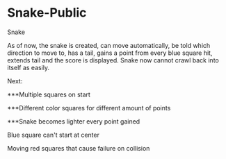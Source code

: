 # Snake-Public
Snake


As of now, the snake is created, can move automatically, be told which direction to move to, has a tail, gains a point from every blue 
square hit, extends tail and the score is displayed. 
Snake now cannot crawl back into itself as easily.




Next:

***Multiple squares on start

***Different color squares for different amount of points

***Snake becomes lighter every point gained

Blue square can't start at center

Moving red squares that cause failure on collision
